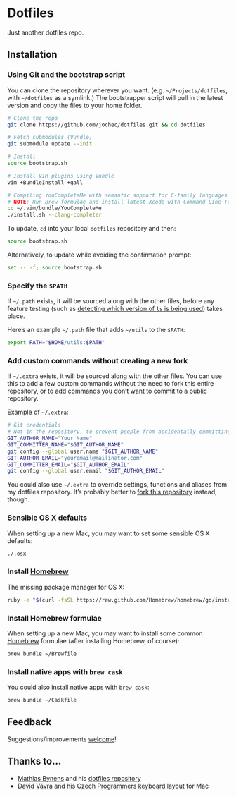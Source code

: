 # Dotfiles

Just another dotfiles repo.

## Installation

### Using Git and the bootstrap script

You can clone the repository wherever you want. (e.g. `~/Projects/dotfiles`, with `~/dotfiles` as a symlink.) The bootstrapper script will pull in the latest version and copy the files to your home folder.

```bash
# Clone the repo
git clone https://github.com/jochec/dotfiles.git && cd dotfiles

# Fetch submodules (Vundle)
git submodule update --init

# Install
source bootstrap.sh

# Install VIM plugins using Vundle
vim +BundleInstall +qall

# Compiling YouCompleteMe with semantic support for C-family languages
# NOTE: Run Brew formulae and install latest Xcode with Command Line Tools before doing this
cd ~/.vim/bundle/YouCompleteMe
./install.sh --clang-completer
```

To update, `cd` into your local `dotfiles` repository and then:

```bash
source bootstrap.sh
```

Alternatively, to update while avoiding the confirmation prompt:

```bash
set -- -f; source bootstrap.sh
```

### Specify the `$PATH`

If `~/.path` exists, it will be sourced along with the other files, before any feature testing (such as [detecting which version of `ls` is being used](https://github.com/mathiasbynens/dotfiles/blob/aff769fd75225d8f2e481185a71d5e05b76002dc/.aliases#L21-26)) takes place.

Here’s an example `~/.path` file that adds `~/utils` to the `$PATH`:

```bash
export PATH="$HOME/utils:$PATH"
```

### Add custom commands without creating a new fork

If `~/.extra` exists, it will be sourced along with the other files. You can use this to add a few custom commands without the need to fork this entire repository, or to add commands you don’t want to commit to a public repository.

Example of `~/.extra`:

```bash
# Git credentials
# Not in the repository, to prevent people from accidentally committing under my name
GIT_AUTHOR_NAME="Your Name"
GIT_COMMITTER_NAME="$GIT_AUTHOR_NAME"
git config --global user.name "$GIT_AUTHOR_NAME"
GIT_AUTHOR_EMAIL="youremail@mailinator.com"
GIT_COMMITTER_EMAIL="$GIT_AUTHOR_EMAIL"
git config --global user.email "$GIT_AUTHOR_EMAIL"
```

You could also use `~/.extra` to override settings, functions and aliases from my dotfiles repository. It’s probably better to [fork this repository](https://github.com/jochec/dotfiles/fork) instead, though.

### Sensible OS X defaults

When setting up a new Mac, you may want to set some sensible OS X defaults:

```bash
./.osx
```

### Install [Homebrew](http://brew.sh/)

The missing package manager for OS X:

```bash
ruby -e "$(curl -fsSL https://raw.github.com/Homebrew/homebrew/go/install)"
```

### Install Homebrew formulae

When setting up a new Mac, you may want to install some common [Homebrew](http://brew.sh/) formulae (after installing Homebrew, of course):

```bash
brew bundle ~/Brewfile
```

### Install native apps with `brew cask`

You could also install native apps with [`brew cask`](https://github.com/phinze/homebrew-cask):

```bash
brew bundle ~/Caskfile
```

## Feedback

Suggestions/improvements
[welcome](https://github.com/jochec/dotfiles/issues)!

## Thanks to…

* [Mathias Bynens](http://mathiasbynens.be/) and his [dotfiles repository](https://github.com/mathiasbynens/dotfiles)
* [David Vávra](http://www.destil.cz/) and his [Czech Programmers keyboard layout](http://blog.destil.cz/2012/10/ceska-programatorska-klavesnice-pro-mac.html) for Mac
